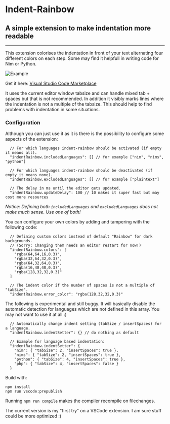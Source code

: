 # Indent-Rainbow

## A simple extension to make indentation more readable
-------------------

This extension colorises the indentation in front of your text alternating four different colors on each step. Some may find it helpfull in writing code for Nim or Python.

![Example](https://raw.githubusercontent.com/oderwat/vscode-indent-rainbow/master/assets/example.png)

Get it here: [Visual Studio Code Marketplace](https://marketplace.visualstudio.com/items?itemName=oderwat.indent-rainbow)

It uses the current editor window tabsize and can handle mixed tab + spaces but that is not recommended. In addition it visibly marks lines where the indentation is not a multiple of the tabsize. This should help to find problems with indentation in some situations.

### Configuration

Although you can just use it as it is there is the possibility to configure some aspects of the extension:

```
  // For which languages indent-rainbow should be activated (if empty it means all).
  "indentRainbow.includedLanguages": [] // for example ["nim", "nims", "python"]

  // For which languages indent-rainbow should be deactivated (if empty it means none).
  "indentRainbow.excludedLanguages": [] // for example ["plaintext"]

  // The delay in ms until the editor gets updated.
  "indentRainbow.updateDelay": 100 // 10 makes it super fast but may cost more resources
```

*Notice: Defining both `includedLanguages` and `excludedLanguages` does not make much sense. Use one of both!*

You can configure your own colors by adding and tampering with the following code:

```
  // Defining custom colors instead of default "Rainbow" for dark backgrounds.
  // (Sorry: Changing them needs an editor restart for now!)
  "indentRainbow.colors": [
    "rgba(64,64,16,0.3)",
    "rgba(32,64,32,0.3)",
    "rgba(64,32,64,0.3)",
    "rgba(16,48,48,0.3)",
    "rgba(128,32,32,0.3)"
  ]
  
  // The indent color if the number of spaces is not a multiple of "tabSize".
  "indentRainbow.error_color": "rgba(128,32,32,0.3)"
```

The following is experimental and still buggy. It will basically disable the automatic detection for languages which are not defined in this array. You may not want to use it at all :)

```
  // Automatically change indent setting (tabSize / insertSpaces) for a language.
  "indentRainbow.indentSetter": {} // do nothing as default

  // Example for language based indentation:
  "indentRainbow.indentSetter": {
    "nim": { "tabSize": 2, "insertSpaces": true },
    "nims": { "tabSize": 2, "insertSpaces": true },
    "python": { "tabSize": 4, "insertSpaces": true },
    "php": { "tabSize": 4, "insertSpaces": false }
  }
```

Build with:

```
npm install
npm run vscode:prepublish
```

Running `npm run compile` makes the compiler recompile on filechanges.

The current version is my "first try" on a VSCode extension. I am sure stuff could be more optimized :)
